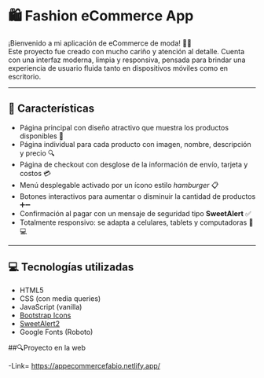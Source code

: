 # 🛍️ Fashion eCommerce App

¡Bienvenido a mi aplicación de eCommerce de moda! 👗✨  
Este proyecto fue creado con mucho cariño y atención al detalle. Cuenta con una interfaz moderna, limpia y responsiva, pensada para brindar una experiencia de usuario fluida tanto en dispositivos móviles como en escritorio.

---

## 🌟 Características

- Página principal con diseño atractivo que muestra los productos disponibles 🛒
- Página individual para cada producto con imagen, nombre, descripción y precio 🔍
- Página de checkout con desglose de la información de envío, tarjeta y costos 💳
- Menú desplegable activado por un ícono estilo *hamburger* 📋
- Botones interactivos para aumentar o disminuir la cantidad de productos ➕➖
- Confirmación al pagar con un mensaje de seguridad tipo **SweetAlert** ✅
- Totalmente responsivo: se adapta a celulares, tablets y computadoras 📱💻

---

## 💻 Tecnologías utilizadas

- HTML5
- CSS (con media queries)
- JavaScript (vanilla)
- [Bootstrap Icons](https://icons.getbootstrap.com/)
- [SweetAlert2](https://sweetalert2.github.io/)
- Google Fonts (Roboto)

##🔍Proyecto en la web

-Link= https://appecommercefabio.netlify.app/
